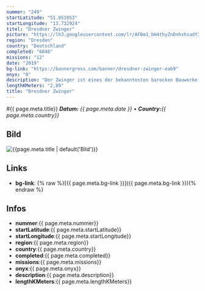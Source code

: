 ```yaml
---
nummer: "249"
startLatitude: "51.051053"
startLongitude: "13.732924"
titel: "Dresdner Zwinger"
picture: "https://lh3.googleusercontent.com/lr/AFBm1_bH4thyZnDnhxhsadYItXjc4samNtL8929GwvJwdDuAUgmdiVrOHnY40E28kbWXt9NXX-9GwEXZWIyIdtqfFwcu5uC22f07cN_d3gSsk60QVW1Rd2rtPJb9_NZA2gop4b9UoJZQm0sjm3qvj7JYRZofFiEabCSPYXxx8IuH7-pCbwtlA7Ohc_4MChoawe4MiFrZfs9Rs2KSlPzMnYEpYYMFNNhIRnjr0iRy2A0bmoWrPrk2kC2sK3go-RQpvcor-b_BgpmM5CI1Wyt5EZhKO4sPRoxbxBxIZQpftAOYyXSE3buRCYAwxr_r6ocsecdPnUDb_xPZAOOCglykY2Gzlq30H3IK11ZvI59aLW6DhWH8wi7fKCyyZEV5MvqWOmfa7eh8mQ4k0JMxMnl18ak3sOZPm6Qom0EWpp04RSxf1fEj3CYbBmWE4PHns_ZP2ypYA8bly8EHkPTCdxnoQ51l-bS-hmyvheey7jPLIFguODSZC6mnJntHTVtbdMj7uqsFSTVces-Yx0xhyB1-Qg6HYw7hyzblgasL7R6P6SNy4qvNU7cFrSy0TlJw-x8pGKlQVnmUUil1UPzHqHJM4vqj2ya-eVaw7MHptldbyODafxa_NUDNa1On9jBpDOfRKo3z_DJ0Z9UPAssLE_H1DoZimmP5Duqig_N8RumX80vu9EIqed3SBoNVAjGWQRtWhrj8ht_AC-DqdhAr8S60Cd3aKLl-2XKwGxp0FIkmtr4hM74apuVHl0CQD_WZKNRZ9MhgHtM561yM9N-bD_Yznj0NZEe_BS3L4pTOu_dVn3fAJJqB0GjNKT_amBoy4U4uqcctZ_Uw_a6wLo_gt8fR04vldSS7HmMhRWk"
region: "Dresden"
country: "Deutschland"
completed: "6048"
missions: "12"
date: "2019"
bg-link: "https://bannergress.com/banner/dresdner-zwinger-eab9"
onyx: "0"
description: "Der Zwinger ist eines der bekanntesten barocken Bauwerke in Dresden.\nDieses Mosaik führt euch rund um und in den Zwinger.\nBittet beachtet die Öffnungszeiten des Zwingers!\nTeil 1 von 12"
lengthKMeters: "2,89"
title: "Dresdner Zwinger"
---
```


#{{ page.meta.title}}
_**Datum:** {{ page.meta.date }} • **Country:**{{ page.meta.country}}_

## Bild
![{{page.meta.title | default('Bild')}}]({{page.meta.picture}})

## Links
- **bg-link**: {% raw %}[{{ page.meta.bg-link }}]({{ page.meta.bg-link }}){% endraw %}

## Infos
- **nummer**:{{ page.meta.nummer}}
- **startLatitude**:{{ page.meta.startLatitude}}
- **startLongitude**:{{ page.meta.startLongitude}}
- **region**:{{ page.meta.region}}
- **country**:{{ page.meta.country}}
- **completed**:{{ page.meta.completed}}
- **missions**:{{ page.meta.missions}}
- **onyx**:{{ page.meta.onyx}}
- **description**:{{ page.meta.description}}
- **lengthKMeters**:{{ page.meta.lengthKMeters}}

